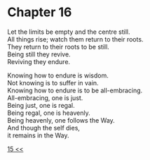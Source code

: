 # Chapter 16

Let the limits be empty and the centre still.  
All things rise; watch them return to their roots.  
They return to their roots to be still.  
Being still they revive.  
Reviving they endure.

Knowing how to endure is wisdom.  
Not knowing is to suffer in vain.  
Knowing how to endure is to be all-embracing.  
All-embracing, one is just.  
Being just, one is regal.  
Being regal, one is heavenly.  
Being heavenly, one follows the Way.  
And though the self dies,  
it remains in the Way.

[15 <<](15.md)
